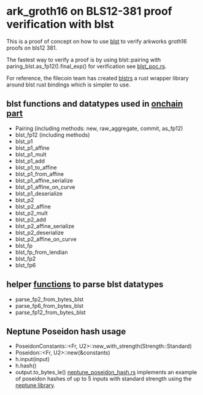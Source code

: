 # ark_groth16 on BLS12-381 proof verification with blst

This is a proof of concept on how to use [blst](https://github.com/supranational/blst) to verify arkworks groth16 proofs on bls12 381.

The fastest way to verify a proof is by using blst::pairing with paring_blst.as_fp12().final_exp() for verification see [blst_poc.rs](https://github.com/ananas-block/arkworks-groth16-blst-verification/blob/main/src/blst_poc.rs#L156-L198).

For reference, the filecoin team has created [blstrs](https://github.com/filecoin-project/blstrs) a rust wrapper library around blst rust bindings which is simpler to use.

## blst functions and datatypes used in [onchain part](https://github.com/ananas-block/arkworks-groth16-blst-verification/blob/main/src/blst_poc.rs#L156-L198)
- Pairing (including methods: new, raw_aggregate, commit, as_fp12)
- blst_fp12 (including methods)
- blst_p1
- blst_p1_affine
- blst_p1_mult
- blst_p1_add
- blst_p1_to_affine
- blst_p1_from_affine
- blst_p1_affine_serialize
- blst_p1_affine_on_curve
- blst_p1_deserialize
- blst_p2
- blst_p2_affine
- blst_p2_mult
- blst_p2_add
- blst_p2_affine_serialize
- blst_p2_deserialize
- blst_p2_affine_on_curve
- blst_fp
- blst_fp_from_lendian
- blst_fp2
- blst_fp6

## helper [functions](https://github.com/ananas-block/arkworks-groth16-blst-verification/blob/main/src/parsers.rs#L13-L60) to parse blst datatypes
- parse_fp2_from_bytes_blst
- parse_fp6_from_bytes_blst
- parse_fp12_from_bytes_blst

## Neptune Poseidon hash usage
- PoseidonConstants::<Fr, U2>::new_with_strength(Strength::Standard)
- Poseidon::<Fr, U2>::new(&constants)
- h.input(input)
- h.hash()
- output.to_bytes_le()
[neptune_poseidon_hash.rs](https://github.com/ananas-block/arkworks-groth16-blst-verification/blob/main/src/neptune_poseidon_hash.rs) implements an example of poseidon hashes of up to 5 inputs with standard strength using the [neptune library](https://github.com/filecoin-project/neptune).

